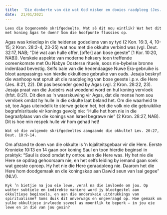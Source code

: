```yaml
---
title:  'Die donkerte van dié wat God misken en dooies raadpleeg (Jes. 8:16-22)'
date:  21/01/2021
---
```


`Lees die bogenoemde skrifgedeelte. Wat sê dit nou eintlik? Wat het dit met koning Agas te doen? Som die hoofpunte flussies op.`

Agas was kniediep in die heidense godsdiens van sy tyd (2 Kon. 16:3, 4, 10-15; 2 Kron. 28:2-4, 23-25) wat nou met die okkulte verbind was (vgl. Deut. 32:17, NAB; “Dié wat aan hulle offer, [offer] aan bose geeste” [1 Kor. 10:20, NAB]). Verskeie aspekte van moderne heksery toon treffende ooreenkomste met Ou Nabye Oosterse rituele, soos nie-bybelse bronne inderdaad bevestig. Selfs baie van die hedendaagse Nuwe Era-gebruike is bloot aanpassings van hierdie okkultiese gebruike van ouds. Jesaja beskryf die wanhoop wat spruit uit die raadpleging van bose geeste i.p.v. die Here (Jes. 8:21, 22). Dit pas besonder goed by Agas (vgl. 2 Kron. 28:22, 23). Jesaja praat van die Judeërs wat woedend word en hul koning vervloek (hfst. 8:21). Dit dien as ’n waarskuwing vir Agas, dat die mense hom sou vervloek omdat hy hulle in die okkulte laat beland het. Om die waarheid te sê, toe Agas uiteindelik te sterwe gekom het, het die volk nie die gebruiklike begrafnisrituele vir konings gevolg nie: “Hulle het hom nie in die begraafplaas van die konings van Israel begrawe nie” (2 Kron. 28:27, NAB). Dit is hoe min respek hulle vir hom gehad het!

`Wat sê die volgende skrifgedeeltes aangaande die okkulte? Lev. 20:27, Deut. 18:9-14.`

Om afstand te doen van die okkulte is ’n lojaliteitsgebaar vir die Here. Eerste Kronieke 10:13 en 14 gaan oor koning Saul en toon hierdie beginsel in praktyk: “Saul is dood omdat hy ontrou aan die Here was. Hy het nie die Here se opdrag gehoorsaam nie, en het selfs leiding by iemand gaan soek wat geeste oproep. Hy het nie die Here geraadpleeg nie. Daarom het die Here hom doodgemaak en die koningskap aan Dawid seun van Isai gegee” (NLV).

`Kyk ’n bietjie na jou eie lewe, veral na die invloede om jou. Op watter subtiele en indirekte maniere word jy blootgestel aan okkultiese beginsels, en aan die onderskeie uitdrukkings van spiritualisme? Soms duik dit onverwags en ongevraagd op. Hoe gemaak om sulke okkultiese invloede soveel as moontlik te beperk – in jou eie lewe en in dié van jou gesin?`